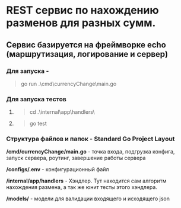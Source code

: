 # REST сервис по нахождению разменов для разных сумм.
## Сервис базируется на фреймворке echo (маршрутизация, логирование и сервер) 

### Для запуска - 
> go run .\cmd\currencyChange\main.go

### Для запуска тестов 
1. > cd .\internal\app\handlers\
2. > go test

### Структура файлов и папок - Standard Go Project Layout
**/cmd/currencyChange/main.go** - точка входа, подгрузка конфига, запуск сервера, роутинг, завершение работы сервера

**/configs/.env** - конфигурационный файл

**/internal/app/handlers** - Хэндлер. Тут находится сам алгоритм нахождения размена, а так же юнит тесты этого хэндлера.

**/models/** - модели для валидации входящего и исходящего json

